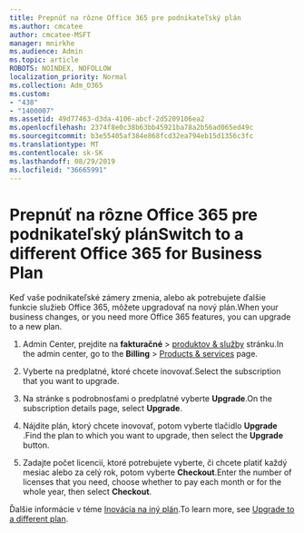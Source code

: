 ```yaml
---
title: Prepnúť na rôzne Office 365 pre podnikateľský plán
ms.author: cmcatee
author: cmcatee-MSFT
manager: mnirkhe
ms.audience: Admin
ms.topic: article
ROBOTS: NOINDEX, NOFOLLOW
localization_priority: Normal
ms.collection: Adm_O365
ms.custom:
- "438"
- "1400007"
ms.assetid: 49d77463-d3da-4106-abcf-2d5209106ea2
ms.openlocfilehash: 2374f8e0c38b63bb45921ba78a2b56ad065ed49c
ms.sourcegitcommit: b3e55405af384e868fcd32ea794eb15d1356c3fc
ms.translationtype: MT
ms.contentlocale: sk-SK
ms.lasthandoff: 08/29/2019
ms.locfileid: "36665991"
---
```

# <a name="switch-to-a-different-office-365-for-business-plan"></a><span data-ttu-id="3ece6-102">Prepnúť na rôzne Office 365 pre podnikateľský plán</span><span class="sxs-lookup"><span data-stu-id="3ece6-102">Switch to a different Office 365 for Business Plan</span></span>

<span data-ttu-id="3ece6-103">Keď vaše podnikateľské zámery zmenia, alebo ak potrebujete ďalšie funkcie služieb Office 365, môžete upgradovať na nový plán.</span><span class="sxs-lookup"><span data-stu-id="3ece6-103">When your business changes, or you need more Office 365 features, you can upgrade to a new plan.</span></span>
  
1. <span data-ttu-id="3ece6-104">Admin Center, prejdite na **fakturačné** \> [produktov & služby](https://go.microsoft.com/fwlink/p/?linkid=842054) stránku.</span><span class="sxs-lookup"><span data-stu-id="3ece6-104">In the admin center, go to the **Billing** \> [Products & services](https://go.microsoft.com/fwlink/p/?linkid=842054) page.</span></span>

2. <span data-ttu-id="3ece6-105">Vyberte na predplatné, ktoré chcete inovovať.</span><span class="sxs-lookup"><span data-stu-id="3ece6-105">Select the subscription that you want to upgrade.</span></span>

3. <span data-ttu-id="3ece6-106">Na stránke s podrobnosťami o predplatné vyberte **Upgrade**.</span><span class="sxs-lookup"><span data-stu-id="3ece6-106">On the subscription details page, select **Upgrade**.</span></span>

4. <span data-ttu-id="3ece6-107">Nájdite plán, ktorý chcete inovovať, potom vyberte tlačidlo **Upgrade** .</span><span class="sxs-lookup"><span data-stu-id="3ece6-107">Find the plan to which you want to upgrade, then select the **Upgrade** button.</span></span>

5. <span data-ttu-id="3ece6-108">Zadajte počet licencií, ktoré potrebujete vyberte, či chcete platiť každý mesiac alebo za celý rok, potom vyberte **Checkout**.</span><span class="sxs-lookup"><span data-stu-id="3ece6-108">Enter the number of licenses that you need, choose whether to pay each month or for the whole year, then select **Checkout**.</span></span>

<span data-ttu-id="3ece6-109">Ďalšie informácie v téme [Inovácia na iný plán](https://docs.microsoft.com/office365/admin/subscriptions-and-billing/upgrade-to-different-plan).</span><span class="sxs-lookup"><span data-stu-id="3ece6-109">To learn more, see [Upgrade to a different plan](https://docs.microsoft.com/office365/admin/subscriptions-and-billing/upgrade-to-different-plan).</span></span>  